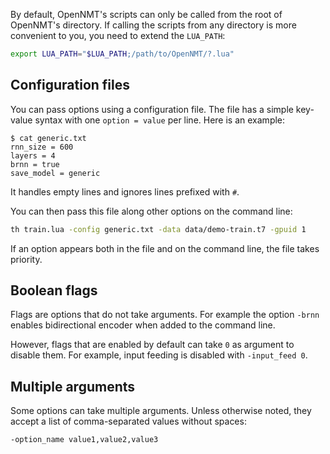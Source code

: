 By default, OpenNMT's scripts can only be called from the root of OpenNMT's directory. If calling the scripts from any directory is more convenient to you, you need to extend the `LUA_PATH`:

```bash
export LUA_PATH="$LUA_PATH;/path/to/OpenNMT/?.lua"
```

## Configuration files

You can pass options using a configuration file. The file has a simple key-value syntax with one `option = value` per line. Here is an example:

```text
$ cat generic.txt
rnn_size = 600
layers = 4
brnn = true
save_model = generic
```

It handles empty lines and ignores lines prefixed with `#`.

You can then pass this file along other options on the command line:

```bash
th train.lua -config generic.txt -data data/demo-train.t7 -gpuid 1
```

If an option appears both in the file and on the command line, the file takes priority.

## Boolean flags

Flags are options that do not take arguments. For example the option `-brnn` enables bidirectional encoder when added to the command line.

However, flags that are enabled by default can take `0` as argument to disable them. For example, input feeding is disabled with `-input_feed 0`.

## Multiple arguments

Some options can take multiple arguments. Unless otherwise noted, they accept a list of comma-separated values without spaces:

```text
-option_name value1,value2,value3
```

